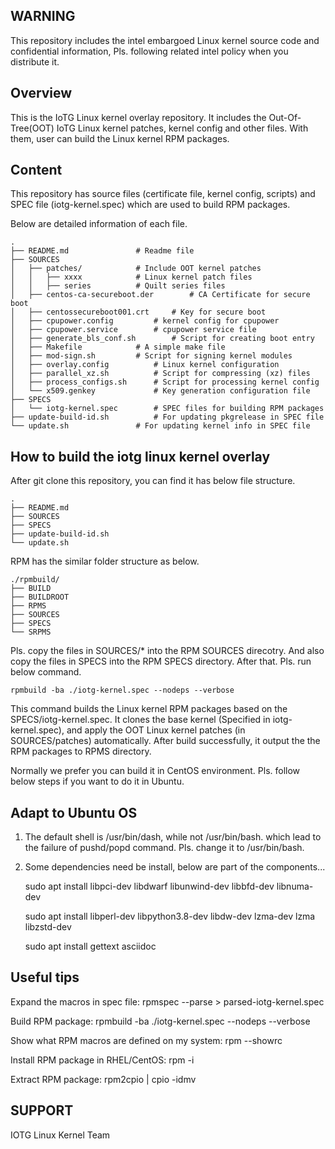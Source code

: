WARNING
-------------------------------------------------------------------------------
This repository includes the intel embargoed Linux kernel source code and confidential
information, Pls. following related intel policy when you distribute it. 

Overview
-------------------------------------------------------------------------------
This is the IoTG Linux kernel overlay repository. It includes the Out-Of-Tree(OOT) IoTG 
Linux kernel patches, kernel config and other files. With them, user can build the Linux 
kernel RPM packages.

Content
-------------------------------------------------------------------------------
This repository has source files (certificate file, kernel config, scripts) and 
SPEC file (iotg-kernel.spec) which are used to build RPM packages. 

Below are detailed information of each file.

	.
	├── README.md				# Readme file
	├── SOURCES
	│   ├── patches/ 			# Include OOT kernel patches
	│   │ 	├── xxxx 			# Linux kernel patch files
	│   │ 	├── series 			# Quilt series files 
	│   ├── centos-ca-secureboot.der        # CA Certificate for secure boot
	│   ├── centossecureboot001.crt		# Key for secure boot
	│   ├── cpupower.config			# kernel config for cpupower
	│   ├── cpupower.service		# cpupower service file
	│   ├── generate_bls_conf.sh		# Script for creating boot entry
	│   ├── Makefile			# A simple make file
	│   ├── mod-sign.sh		   	# Script for signing kernel modules
	│   ├── overlay.config			# Linux kernel configuration
	│   ├── parallel_xz.sh			# Script for compressing (xz) files
	│   ├── process_configs.sh		# Script for processing kernel config
	│   └── x509.genkey		        # Key generation configuration file
	├── SPECS
	│   └── iotg-kernel.spec		# SPEC files for building RPM packages
	├── update-build-id.sh			# For updating pkgrelease in SPEC file
	└── update.sh				# For updating kernel info in SPEC file

How to build the iotg linux kernel overlay
-------------------------------------------------------------------------------
After git clone this repository, you can find it has below file structure.

	.
	├── README.md
	├── SOURCES
	├── SPECS
	├── update-build-id.sh
	└── update.sh

RPM has the similar folder structure as below. 

	./rpmbuild/
	├── BUILD
	├── BUILDROOT
	├── RPMS
	├── SOURCES
	├── SPECS
	└── SRPMS

Pls. copy the files in SOURCES/* into the RPM SOURCES direcotry. And also copy the 
files in SPECS into the RPM SPECS directory. After that. Pls. run below command.

	rpmbuild -ba ./iotg-kernel.spec --nodeps --verbose

This command builds the Linux kernel RPM packages based on the SPECS/iotg-kernel.spec.
It clones the base kernel (Specified in iotg-kernel.spec), and apply the OOT Linux kernel 
patches (in SOURCES/patches) automatically. After build successfully, it output the the 
RPM packages to RPMS directory. 

Normally we prefer you can build it in CentOS environment. Pls. follow below steps if 
you want to do it in Ubuntu. 

Adapt to Ubuntu OS
-------------------------------------------------------------------------------
1. The default shell is /usr/bin/dash, while not /usr/bin/bash. which lead to the 
   failure of pushd/popd command. Pls. change it to /usr/bin/bash.

2. Some dependencies need be install, below are part of the components...

	sudo apt install libpci-dev libdwarf libunwind-dev libbfd-dev libnuma-dev 

	sudo apt install libperl-dev libpython3.8-dev libdw-dev lzma-dev lzma libzstd-dev

	sudo apt install gettext asciidoc

Useful tips
-------------------------------------------------------------------------------
Expand the macros in spec file:
	rpmspec --parse <spec file name>  > parsed-iotg-kernel.spec

Build RPM package:
	rpmbuild -ba ./iotg-kernel.spec --nodeps --verbose

Show what RPM macros are defined on my system:
	rpm --showrc

Install RPM package in RHEL/CentOS:
	rpm -i <RPM package>

Extract RPM package: 
	rpm2cpio <RPM package> | cpio -idmv


SUPPORT
-------------------------------------------------------------------------------
IOTG Linux Kernel Team
